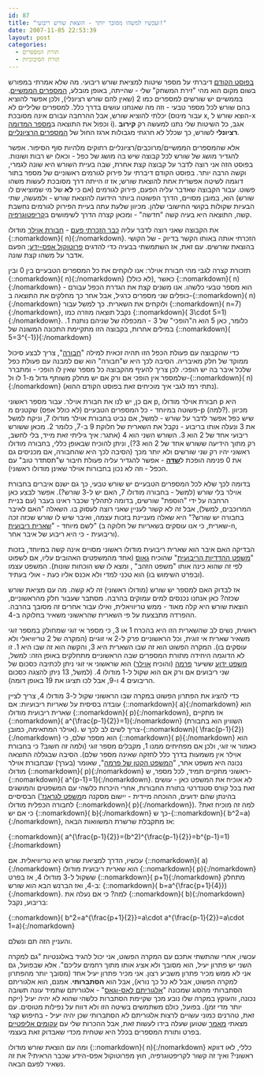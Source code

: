 ```yaml
---
id: 87
title: "ועכשיו למשהו מסובך יותר - הוצאת שורש ריבועי!"
date: 2007-11-05 22:53:39
layout: post
categories: 
  - תורת המספרים
  - תורת הסיבוכיות
---
```

<a href="http://www.gadial.net/?p=86">בפוסט הקודם</a> דיברתי על מספר שיטות למציאת שורש ריבועי. מה שלא אמרתי במפורש בשום מקום הוא מהי "זירת המשחק" שלי - שהייתה, באופן מובלע, <a href="http://he.wikipedia.org/wiki/%D7%A9%D7%93%D7%94_%D7%94%D7%9E%D7%A1%D7%A4%D7%A8%D7%99%D7%9D_%D7%94%D7%9E%D7%9E%D7%A9%D7%99%D7%99%D7%9D">המספרים הממשיים</a>. בממשיים יש שורשים למספרים כמו 2 (שאין להם שורש רציונלי), ולכן אפשר להוציא בהם שורש לכל מספר טבעי - וזה מה שאנחנו עושים בדרך כלל. למספרים שליליים לא יכלתי להוציא שורש, אבל ההרחבה עבורם אינה מסובכת (עבור מינוס x, הוצא שורש ל-x וכפול את התוצאה ב<a href="http://he.wikipedia.org/wiki/%D7%9E%D7%A1%D7%A4%D7%A8_%D7%9E%D7%93%D7%95%D7%9E%D7%94">מספר המדומה</a> i). אגב, כל השיטות שלי נתנו למעשה רק <strong>קירוב רציונלי</strong> לשורש, כך שכלל לא חרגתי מגבולות ארגז החול של <a href="http://he.wikipedia.org/wiki/%D7%9E%D7%A1%D7%A4%D7%A8_%D7%A8%D7%A6%D7%99%D7%95%D7%A0%D7%9C%D7%99">המספרים הרציונליים</a>.

אלא שהמספרים הממשיים/מרוכבים/רציונליים רחוקים מלהיות סוף הסיפור. אפשר להגדיר מושג של שורש לכל קבוצה שיש בה מושג של כפל - וכאלו יש רבות ושונות. בפוסט הזה אני רוצה לדבר על קבוצה קצת אחרת, שבה בעיית השורש היא שונה לגמרי, וקשה הרבה יותר. בפוסט הקודם דיברתי על פירוק לגורמים ראשוניים של מספר בתור דוגמה לשיטה אפשרית אחת להוצאת שורש; אז זו הייתה דרך מסובכת לעשות משהו פשוט. עבור הקבוצה שאדבר עליה הפעם, פירוק לגורמים (אם כי <strong>לא</strong> של מי שמוציאים לו שורש) הוא, במובן מסויים, הדרך הפשוטה ביותר הידועה להוצאת שורש - ולמעשה, שתי הבעיות שקולות בקושי החישובי שלהן. מכיוון שלעת עתה בעיית הפירוק לגורמים נחשבת קשה, התוצאה היא בעיה קשה "חדשה" - ומכאן קצרה הדרך לשימושים ב<a href="http://he.wikipedia.org/wiki/%D7%A7%D7%A8%D7%99%D7%A4%D7%98%D7%95%D7%9C%D7%95%D7%92%D7%99%D7%94">קריפטוגרפיה</a>.

את הקבוצה שאני רוצה לדבר עליה <a href="http://www.gadial.net/?p=46">כבר הזכרתי פעם</a> - <a href="http://he.wikipedia.org/wiki/%D7%97%D7%91%D7%95%D7%A8%D7%AA_%D7%90%D7%95%D7%99%D7%9C%D7%A8">חבורת אוילר</a> מודולו {::nomarkdown}\( n\){:/nomarkdown}. הזכרתי אותה באותו הקשר בדיוק - של הקושי בהוצאת שורשים. עם זאת, אז השתמשתי בבעיה כדי להדגים <a href="http://he.wikipedia.org/wiki/%D7%94%D7%95%D7%9B%D7%97%D7%94_%D7%91%D7%90%D7%A4%D7%A1_%D7%99%D7%93%D7%A2">פרוטוקול אפס-ידע</a>; הפעם אדבר על משהו קצת שונה.

תזכורת קצרה לגבי מהי חבורת אוילר: אנו לוקחים את כל המספרים הטבעיים בין 0 ובין {::nomarkdown}\( n\){:/nomarkdown} (לא כולל), כאשר {::nomarkdown}\( n\){:/nomarkdown} הוא מספר טבעי כלשהו. אנו משנים קצת את הגדרת הכפל עבורם - כופלים שני מספרים כרגיל, אבל אחר כך מחלקים את התוצאה ב-{::nomarkdown}\( n\){:/nomarkdown} ולוקחים את השארית. כך למשל עבור {::nomarkdown}\( n=7\){:/nomarkdown}, נקבל תוצאה מוזרה כמו {::nomarkdown}\( 3\cdot 5=1\){:/nomarkdown}. כלומר, כאן 5 הוא ה"הופכי" של 3 - המכפלה של שניהם נותנת 1. במילים אחרות, בקבוצה הזו מתקיימת התכונה המשונה של {::nomarkdown}\( 5=3^{-1}\){:/nomarkdown}

כדי שהקבוצה עם פעולת הכפל הזו תהיה זכאית למילה "<a href="http://he.wikipedia.org/wiki/%D7%97%D7%91%D7%95%D7%A8%D7%94_%28%D7%9E%D7%91%D7%A0%D7%94_%D7%90%D7%9C%D7%92%D7%91%D7%A8%D7%99%29">חבורה</a>", צריך לבצע סיכול ממוקד של חלק מאיבריה. הסיבה לכך היא ש"חבורה" הוא שם למבנה עם פעולת כפל שלכל איבר בה יש הופכי. לכן צריך להעיף מהקבוצה כל מספר שאין לו הופכי - ומתברר שלמספר אין הופכי אם ורק אם יש מחלק משותף גדול מ-1 לו ול-{::nomarkdown}\( n\){:/nomarkdown} (נתתי רמז לגבי איך מוכיחים זאת בפוסט הקודם ההוא).

אם כן, יש לנו את חבורת אוילר. עבור מספר ראשוני p, חבורת אוילר מודולו p היא פשוטה במיוחד - כל המספרים הטבעיים (לא כולל אפס) שקטנים מ-p (למה?). מכיוון שיש כפל אפשר לדבר על שורש - למשל, אם נביט בחבורת אוילר מודולו 7, וניקח למשל את 3 ונעלה אותו בריבוע - נקבל את השארית של חלוקת 9 ב-7, כלומר 2. מכאן ששורש ריבועי אחד של 2 הוא 3. השורש השני הוא 4 (אתגר: איך גיליתי זאת מייד, בלי לחשב, רק מתוך הידיעה ששורש אחד של 2 הוא 3?), וניתן להוכיח שבאופן כללי, בחבורה מודולו ראשוני יהיו רק שני שורשים ולא יותר מכך (הסיבה לכך היא שהחבורה, אם מכניסים גם את 0 פנימה הופכת ל<a href="http://he.wikipedia.org/wiki/%D7%A9%D7%93%D7%94_%28%D7%9E%D7%91%D7%A0%D7%94_%D7%90%D7%9C%D7%92%D7%91%D7%A8%D7%99%29"><strong>שדה</strong></a> - אפשר להגדיר עליה פעולת חיבור ש"תסתדר טוב" עם הכפל - וזה לא נכון בחבורות אוילר שאינן מודולו ראשוני).

בדומה לכך שלא לכל המספרים הטבעיים יש שורש טבעי, כך גם ישנם איברים בחבורת אוילר בלי שורש (למשל - בחבורה מודולו 7, האם יש ל-3 שורש?). אפשר לבצע כאן הרחבה על ידי "הוספת" שורשים, בדומה לתהליך שכבר ראינו בעבר (עם בניית המרוכבים, למשל), אבל זה לא קשור לעניין שאני רוצה לעסוק בו. השאלה "האם לאיבר בחבורה יש שורש?" היא שאלה מעניינת בזכות עצמה, ואיבר שיש לו שורש שכזה זכה לשם מיוחד - "<a href="http://he.wikipedia.org/wiki/%D7%A9%D7%90%D7%A8%D7%99%D7%AA_%D7%A8%D7%99%D7%91%D7%95%D7%A2%D7%99%D7%AA">שארית ריבועית</a>" (שארית, כי אנו עוסקים בשאריות של חלוקה ב-n, וריבועית - כי היא ריבוע של איבר אחר).

הבדיקה האם איבר הוא שארית ריבועית מודולו ראשוני מסויים אינה קשה במיוחד, בזכות "<a href="http://he.wikipedia.org/wiki/%D7%9E%D7%A9%D7%A4%D7%98_%D7%94%D7%94%D7%93%D7%93%D7%99%D7%95%D7%AA_%D7%94%D7%A8%D7%99%D7%91%D7%95%D7%A2%D7%99%D7%AA">משפט ההדדיות הריבועית</a>" שהוכיח <a href="http://he.wikipedia.org/wiki/%D7%A7%D7%A8%D7%9C_%D7%A4%D7%A8%D7%99%D7%93%D7%A8%D7%99%D7%9A_%D7%92%D7%90%D7%95%D7%A1">גאוס</a> (אחד מהמשפטים האהובים עליו, אם לשפוט לפי זה שהוא כינה אותו "משפט הזהב" , ומצא לו שש הוכחות שונות). המשפט עצמו (ובפרט השימוש בו) הוא טכני למדי ולא אכנס אליו כעת - אולי בעתיד.

אז לבדוק האם למספר יש שורש (מודולו ראשוני) זה לא קשה. מה עם מציאת שורש שכזה? כאן אנחנו נכנסים למים עמוקים בהרבה. מסתבר שעבור חלק מהראשוניים, הוצאת שורש היא קלה מאוד - ממש טריוויאלית, ואילו עבור אחרים זה מסובך בהרבה. ההפרדה מתבצעת על פי השארית שהראשוני משאיר בחלוקה ב-4.

ראשית, נשים לב שהשארית הזו היא בהכרח 1 או 3, כי מספר אי זוגי שמחולק במספר זוגי משאיר שארית אי זוגית, וכל הראשוניים פרק ל-2 אי זוגיים (המקרה של 2 טריוויאלי ולא עוסקים בו). המקרה הפשוט הוא זה שבו השארית היא 3, והקשה הוא זה שבו היא 1. זו לא הדוגמה היחידה מתורת המספרים שבה הראשוניים מתחלקים באופן הזה: למשל, <a href="http://he.wikipedia.org/wiki/%D7%9E%D7%A9%D7%A4%D7%98_%D7%A4%D7%A8%D7%9E%D7%94_%D7%A2%D7%9C_%D7%A1%D7%9B%D7%95%D7%9D_%D7%A9%D7%9C_%D7%A9%D7%A0%D7%99_%D7%A8%D7%99%D7%91%D7%95%D7%A2%D7%99%D7%9D">משפט ידוע</a> ששיער <a href="http://he.wikipedia.org/wiki/%D7%A4%D7%99%D7%99%D7%A8_%D7%93%D7%94_%D7%A4%D7%A8%D7%9E%D7%94">פרמה</a> (והוכיח <a href="http://he.wikipedia.org/wiki/%D7%9C%D7%90%D7%95%D7%A0%D7%A8%D7%93_%D7%90%D7%95%D7%99%D7%9C%D7%A8">אוילר</a>) הוא שראשוני אי זוגי ניתן לכתיבה כסכום של שני ריבועים אם ורק אם הוא שקול ל-1 מודולו 4. (למשל, 13 ניתן להצגה כסכום הריבועים 4 ו-9, אבל לכו תציגו את 19 באופן דומה).

כדי להציג את הפתרון הפשוט במקרה שבו הראשוני שקול ל-3 מודולו 4, צריך לציין עובדה בסיסית על שאריות ריבועיות: אם {::nomarkdown}\( a\){:/nomarkdown} הוא שארית ריבועית מודולו {::nomarkdown}\( p\){:/nomarkdown}, אז מתקיים {::nomarkdown}\( a^{\frac{p-1}{2}}=1\){:/nomarkdown} (השוויון הוא בחבורת אוילר המתאימה, כמובן). צריך לשים לב לכך ש-{::nomarkdown}\( \frac{p-1}{2}\){:/nomarkdown} הוא מספר שלם, כי {::nomarkdown}\( p\){:/nomarkdown} הוא כאמור אי זוגי, ולכן אם מפחיתים ממנו 1, מקבלים מספר זוגי (ולמה זה חשוב? כי בחבורת אוילר אין משמעות בדרך כלל לחזקה שאינה מספר שלם).
הסיבה שבגללה התוצאה נכונה היא משפט אחר, "<a href="http://he.wikipedia.org/wiki/%D7%94%D7%9E%D7%A9%D7%A4%D7%98_%D7%94%D7%A7%D7%98%D7%9F_%D7%A9%D7%9C_%D7%A4%D7%A8%D7%9E%D7%94">המשפט הקטן של פרמה</a>", שאומר (בערך) שבחבורת אוילר מודולו {::nomarkdown}\( p\){:/nomarkdown} ראשוני מתקיים תמיד, לכל מספר, ש-{::nomarkdown}\( a^{p-1}=1\){:/nomarkdown}. לא אוכיח את המשפט כאן - עושים זאת בכל קורס סטנדרטי בתורת החבורות, אחרי היכרות כלשהי עם המשפטים והמושגים הבסיסיים (בהינתן שהם ידועים, ההוכחה מיידית - יישום מסקנה מ<a href="http://he.wikipedia.org/wiki/%D7%9E%D7%A9%D7%A4%D7%98_%D7%9C%D7%92%D7%A8%D7%90%D7%A0%D7%96%27_%28%D7%AA%D7%95%D7%A8%D7%AA_%D7%94%D7%97%D7%91%D7%95%D7%A8%D7%95%D7%AA%29">משפט לגראנז'</a> לחבורה הכפלית מודולו {::nomarkdown}\( p\){:/nomarkdown}). למה זה מוכיח זאת? כי אם יש {::nomarkdown}\( b\){:/nomarkdown} כך ש-{::nomarkdown}\( b^2=a\){:/nomarkdown}, אז מתקבלת שרשרת המשוואות הבאה:

{::nomarkdown}\( a^{\frac{p-1}{2}}=(b^2)^{\frac{p-1}{2}}=b^{p-1}=1\){:/nomarkdown}

עכשיו, הדרך למציאת שורש היא טריוויאלית. אם {::nomarkdown}\( a\){:/nomarkdown} הוא שארית ריבועית מודולו {::nomarkdown}\( p\){:/nomarkdown} ששקול ל-3 מודולו 4, אז בפרט {::nomarkdown}\( p+1\){:/nomarkdown} מתחלק ב-4, ואז הברנש הבא הוא שורש: {::nomarkdown}\( b=a^{\frac{p+1}{4}}\){:/nomarkdown}. למה? כי אם נעלה את {::nomarkdown}\( b\){:/nomarkdown} בריבוע, נקבל:

{::nomarkdown}\( b^2=a^{\frac{p+1}{2}}=a\cdot a^{\frac{p-1}{2}}=a\cdot 1=a\){:/nomarkdown}

והעניין הזה תם ונשלם.

עכשיו, אחרי שהתשתי אתכם עם המקרה הפשוט, אני יכול להגיד באלגנטיות "גם למקרה השני יש פתרון יעיל, הוא מסובך ולא אציג אותו מתוך רחמים עליכם". אלא שבפועל, גם אני לא ממש מכיר פתרון משביע רצון. אני מכיר פתרון יעיל אחד (מסובך יותר מהפתרון למקרה הפשוט, אבל לא כל כך נורא), אבל הוא <strong>הסתברותי</strong>. אמנם, הוא אלגוריתם הסתברותי מהסוג שמכונה "<a href="http://he.wikipedia.org/wiki/%D7%90%D7%9C%D7%92%D7%95%D7%A8%D7%99%D7%AA%D7%9D_%D7%90%D7%A7%D7%A8%D7%90%D7%99">אלגוריתם לאס-וגאס</a>" - אלגוריתם שתמיד עונה תשובה נכונה, והעוקץ במקרה שלו נובע מכך שקיימת הסתברות כלשהי שהוא לא יהיה יעיל (ייקח יותר מדי זמן). בפועל, כולם משתמשים בשיטה הזו ולא דווח על נפילות מטוסים. עם זאת, טהרנים כמוני עשויים לרצות אלגוריתם לא הסתברותי שכן יהיה יעיל - בחיפוש קצר מצאתי <a href="http://www.jstor.org/view/00255718/di970594/97p00836/0">מאמר</a> שטוען שעלה בידו לעשות זאת, אבל ההכרות שלי עם <a href="http://he.wikipedia.org/wiki/%D7%A2%D7%A7%D7%95%D7%9D_%D7%90%D7%9C%D7%99%D7%A4%D7%98%D7%99">עקומים אליפטיים</a> בפרט ותורת המספרים בכלל היא שטחית מכדי שאבדוק זאת בעצמי.

ומה עם הוצאת שורש מודולו {::nomarkdown}\( n\){:/nomarkdown} כללי, לאו דווקא ראשוני? ואיך זה קשור לקריפטוגרפיה, חוץ מפרוטוקול אפס-הידע שכבר הראיתי? את זה נשאיר לפעם הבאה.

